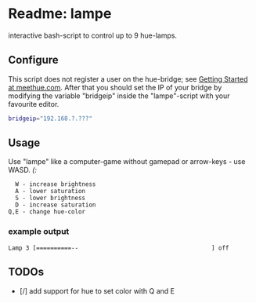 # Readme: lampe
interactive bash-script to control up to 9 hue-lamps.

## Configure
This script does not register a user on the hue-bridge; see [Getting Started at meethue.com](http://www.developers.meethue.com/documentation/getting-started). After that you should set the IP of your bridge by modifying the variable "bridgeip" inside the "lampe"-script with your favourite editor.
```.sh
bridgeip="192.168.?.???"
```
## Usage
Use "lampe" like a computer-game without gamepad or arrow-keys - use WASD. *(:*
```
  W - increase brightness
  A - lower saturation
  S - lower brightness
  D - increase saturation
Q,E - change hue-color
```

### example output 
```
Lamp 3 [==========--                                      ] off  
```

## TODOs
- [/] add support for hue to set color with Q and E
